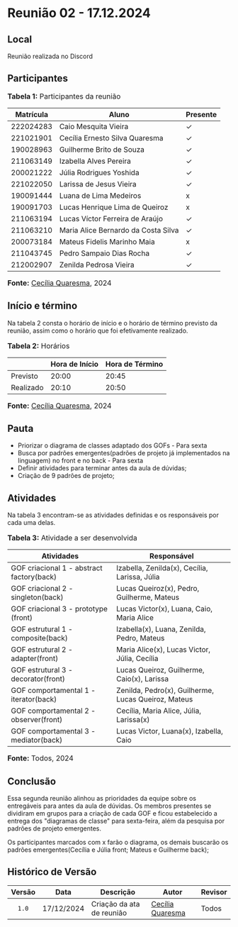 # Reunião 02 - 17.12.2024

## Local

Reunião realizada no Discord

## Participantes

<div>
<font size="3"><p><b>Tabela 1:</b> Participantes da reunião</p></font>

|       Matrícula         |              Aluno               | Presente |
|-------------------------|-----------------------------------|----------|
|       222024283         |    Caio Mesquita Vieira          |     ✓    |
|       221021901         | Cecília Ernesto Silva Quaresma   |     ✓    |
|       190028963         |   Guilherme Brito de Souza       |     ✓    |
|       211063149         |    Izabella Alves Pereira        |     ✓    |
|       200021222         |    Júlia Rodrigues Yoshida       |     ✓    |
|       221022050         |   Larissa de Jesus Vieira        |     ✓    |
|       190091444         |   Luana de Lima Medeiros         |     x    |
|       190091703         | Lucas Henrique Lima de Queiroz   |     x    |
|       211063194         | Lucas Víctor Ferreira de Araújo  |     ✓    |
|       211063210         | Maria Alice Bernardo da Costa Silva |  ✓    |
|       200073184         | Mateus Fidelis Marinho Maia      |     x    |
|       211043745         | Pedro Sampaio Dias Rocha         |     ✓    |
|       212002907         | Zenilda Pedrosa Vieira           |     ✓    |


<font size="3"><p><b>Fonte:</b> <a href="https://github.com/cqcoding">Cecília Quaresma</a>, 2024</p></font>
</div>

## Início e término

Na tabela 2 consta o horário de início e o horário de término previsto da reunião, assim como o horário que foi efetivamente realizado.

<div>
<font size="3"><p><b>Tabela 2:</b> Horários</p></font>

<table>
    <thead>
        <tr>
            <th></th>
            <th>Hora de Início</th>
            <th>Hora de Término</th>
        </tr>
    </thead>
    <tbody>
        <tr>
            <td>Previsto</td>
            <td>20:00</td>
            <td>20:45</td>
        </tr>
        <tr>
            <td>Realizado</td>
            <td>20:10</td>
            <td>20:50</td>
        </tr>
    </tbody>
</table>

<font size="3"><p><b>Fonte:</b> <a href="https://github.com/cqcoding">Cecília Quaresma</a>, 2024</p></font>
</div>


## Pauta

* Priorizar o diagrama de classes adaptado dos GOFs - Para sexta
* Busca por padrões emergentes(padrões de projeto já implementados na linguagem) no front e no back - Para sexta
* Definir atividades para terminar antes da aula de dúvidas;
* Criação de 9 padrões de projeto;

## Atividades

Na tabela 3 encontram-se as atividades definidas e os responsáveis por cada uma delas.

<div>
<font size="3"><p><b>Tabela 3:</b> Atividade a ser desenvolvida</p></font>
</div>

| Atividades       | Responsável   |
| ---------------- | ------------- |
| GOF criacional 1  - abstract factory(back)     | Izabella, Zenilda(x), Cecília, Larissa, Júlia   |
| GOF criacional 2  - singleton(back)            | Lucas Queiroz(x), Pedro, Guilherme, Mateus      |
| GOF criacional 3  - prototype (front)          | Lucas Victor(x), Luana, Caio, Maria Alice       |
| GOF estrutural 1  - composite(back)            | Izabella(x), Luana, Zenilda, Pedro, Mateus      |
| GOF estrutural 2  - adapter(front)             | Maria Alice(x), Lucas Victor, Júlia, Cecília    |
| GOF estrutural 3  -  decorator(front)          | Lucas Queiroz, Guilherme, Caio(x), Larissa      |
| GOF comportamental 1  - iterator(back)         | Zenilda, Pedro(x), Guilherme, Lucas Queiroz, Mateus      |
| GOF comportamental 2  - observer(front)        | Cecília, Maria Alice, Júlia, Larissa(x)         |
| GOF comportamental 3  - mediator(back)         | Lucas Victor, Luana(x), Izabella, Caio |


<font size="3"><p><b>Fonte:</b> Todos, 2024</p></font>
</div>


## Conclusão

Essa segunda reunião alinhou as prioridades da equipe sobre os entregáveis para antes da aula de dúvidas. Os membros presentes se dividiram em grupos para a criação de cada GOF e ficou estabelecido a entrega dos "diagramas de classe" para sexta-feira, além da pesquisa por padrões de projeto emergentes.

Os participantes marcados com x farão o diagrama, os demais buscarão os padrões emergentes(Cecília e Júlia front; Mateus e Guilherme back);


## Histórico de Versão

| Versão | Data | Descrição | Autor | Revisor |
| :----: | ---- | --------- | ----- | ------- |
| `1.0`  |17/12/2024| Criação da ata de reunião | [Cecília Quaresma](https://github.com/cqcoding) | Todos |
